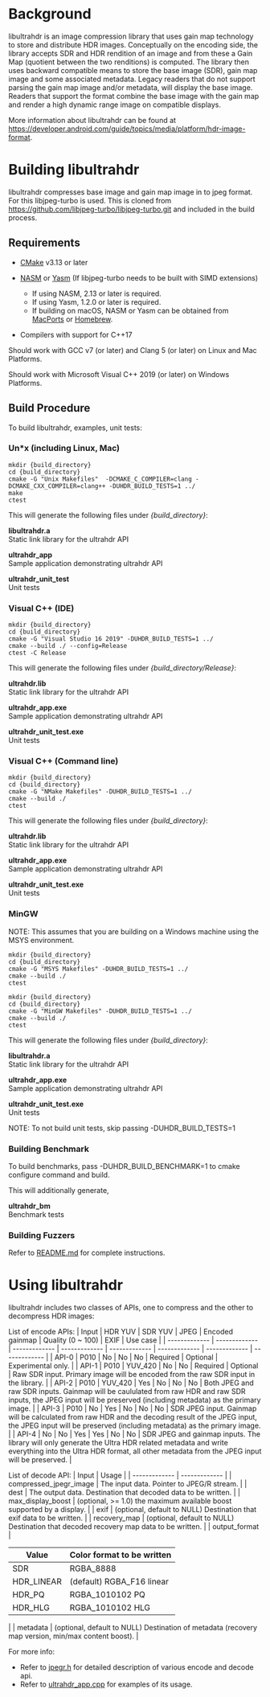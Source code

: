 Background
==========

libultrahdr is an image compression library that uses gain map technology
to store and distribute HDR images. Conceptually on the encoding side, the
library accepts SDR and HDR rendition of an image and from these a Gain Map
(quotient between the two renditions) is computed. The library then uses
backward compatible means to store the base image (SDR), gain map image and
some associated metadata. Legacy readers that do not support parsing the
gain map image and/or metadata, will display the base image. Readers that
support the format combine the base image with the gain map and render a
high dynamic range image on compatible displays.

More information about libultrahdr can be found at
<https://developer.android.com/guide/topics/media/platform/hdr-image-format>.


Building libultrahdr
======================

libultrahdr compresses base image and gain map image in to jpeg format.
For this libjpeg-turbo is used. This is cloned from
<https://github.com/libjpeg-turbo/libjpeg-turbo.git> and included in the
build process.

Requirements
--------------

- [CMake](http://www.cmake.org) v3.13 or later

- [NASM](http://www.nasm.us) or [Yasm](http://yasm.tortall.net)
  (If libjpeg-turbo needs to be built with SIMD extensions)
  * If using NASM, 2.13 or later is required.
  * If using Yasm, 1.2.0 or later is required.
  * If building on macOS, NASM or Yasm can be obtained from
    [MacPorts](http://www.macports.org/) or [Homebrew](http://brew.sh/).

- Compilers with support for C++17

Should work with GCC v7 (or later) and Clang 5 (or later) on Linux and Mac Platforms.

Should work with Microsoft Visual C++ 2019 (or later) on Windows Platforms.

Build Procedure
---------------

To build libultrahdr, examples, unit tests:

### Un*x (including Linux, Mac)

    mkdir {build_directory}
    cd {build_directory}
    cmake -G "Unix Makefiles"  -DCMAKE_C_COMPILER=clang -DCMAKE_CXX_COMPILER=clang++ -DUHDR_BUILD_TESTS=1 ../
    make
    ctest

This will generate the following files under *{build_directory}*:

**libultrahdr.a**<br> Static link library for the ultrahdr API

**ultrahdr_app**<br> Sample application demonstrating ultrahdr API

**ultrahdr_unit_test**<br> Unit tests

### Visual C++ (IDE)

    mkdir {build_directory}
    cd {build_directory}
    cmake -G "Visual Studio 16 2019" -DUHDR_BUILD_TESTS=1 ../
    cmake --build ./ --config=Release
    ctest -C Release

This will generate the following files under *{build_directory/Release}*:

**ultrahdr.lib**<br> Static link library for the ultrahdr API

**ultrahdr_app.exe**<br> Sample application demonstrating ultrahdr API

**ultrahdr_unit_test.exe**<br> Unit tests

### Visual C++ (Command line)

    mkdir {build_directory}
    cd {build_directory}
    cmake -G "NMake Makefiles" -DUHDR_BUILD_TESTS=1 ../
    cmake --build ./
    ctest

This will generate the following files under *{build_directory}*:

**ultrahdr.lib**<br> Static link library for the ultrahdr API

**ultrahdr_app.exe**<br> Sample application demonstrating ultrahdr API

**ultrahdr_unit_test.exe**<br> Unit tests

### MinGW

NOTE: This assumes that you are building on a Windows machine using the MSYS
environment.

    mkdir {build_directory}
    cd {build_directory}
    cmake -G "MSYS Makefiles" -DUHDR_BUILD_TESTS=1 ../
    cmake --build ./
    ctest

    mkdir {build_directory}
    cd {build_directory}
    cmake -G "MinGW Makefiles" -DUHDR_BUILD_TESTS=1 ../
    cmake --build ./
    ctest

This will generate the following files under *{build_directory}*:

**libultrahdr.a**<br> Static link library for the ultrahdr API

**ultrahdr_app.exe**<br> Sample application demonstrating ultrahdr API

**ultrahdr_unit_test.exe**<br> Unit tests


NOTE: To not build unit tests, skip passing -DUHDR_BUILD_TESTS=1

### Building Benchmark

To build benchmarks, pass -DUHDR_BUILD_BENCHMARK=1 to cmake configure command and build.

This will additionally generate,

**ultrahdr_bm**<br> Benchmark tests


### Building Fuzzers

Refer to [README.md](fuzzer/README.md) for complete instructions.

Using libultrahdr
===================

libultrahdr includes two classes of APIs, one to compress and the other to
decompress HDR images:

List of encode APIs:
| Input  | HDR YUV | SDR YUV | JPEG | Encoded gainmap | Quality (0 ~ 100) | EXIF | Use case |
| ------------- | ------------- | ------------- | ------------- | ------------- | ------------- | ------------- | ------------- |
| API-0  | P010  | No | No | No | Required | Optional | Experimental only. |
| API-1  | P010  | YUV_420 | No | No | Required | Optional | Raw SDR input. Primary image will be encoded from the raw SDR input in the library. |
| API-2  | P010  | YUV_420 | Yes | No | No | No | Both JPEG and raw SDR inputs. Gainmap will be caululated from raw HDR and raw SDR inputs, the JPEG input will be preserved (including metadata) as the primary image. |
| API-3  | P010  | No | Yes | No | No | No | SDR JPEG input. Gainmap will be calculated from raw HDR and the decoding result of the JPEG input, the JPEG input will be preserved (including metadata) as the primary image.  |
| API-4  | No  | No | Yes | Yes | No | No | SDR JPEG and gainmap inputs. The library will only generate the Ultra HDR related metadata and write everything into the Ultra HDR format, all other metadata from the JPEG input will be preserved. |

List of decode API:
| Input  | Usage |
| ------------- | ------------- |
| compressed_jpegr_image  | The input data. Pointer to JPEG/R stream. |
| dest  | The output data. Destination that decoded data to be written. |
| max_display_boost  | (optional, >= 1.0) the maximum available boost supported by a display. |
| exif  | (optional, default to NULL) Destination that exif data to be written. |
| recovery_map  | (optional, default to NULL) Destination that decoded recovery map data to be written. |
| output_format  | <table><thead><tr><th>Value</th><th>Color format to be written</th></tr></thead><tbody><tr><td>SDR</td><td>RGBA_8888</td></tr><tr><td>HDR_LINEAR</td><td>(default) RGBA_F16 linear</td></tr><tr><td>HDR_PQ</td><td>RGBA_1010102 PQ</td></tr><tr><td>HDR_HLG</td><td>RGBA_1010102 HLG</td></tr></tbody></table> |
| metadata  | (optional, default to NULL) Destination of metadata (recovery map version, min/max content boost). |

For more info:
- Refer to [jpegr.h](lib/include/ultrahdr/jpegr.h) for detailed description of various encode and decode api.
- Refer to [ultrahdr_app.cpp](examples/ultrahdr_app.cpp) for examples of its usage.
